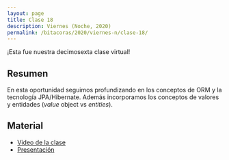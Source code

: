 ```yaml
---
layout: page
title: Clase 18
description: Viernes (Noche, 2020)
permalink: /bitacoras/2020/viernes-n/clase-18/
---
```


¡Esta fue nuestra decimosexta clase virtual!

## Resumen

En esta oportunidad seguimos profundizando en los conceptos de ORM y la tecnología JPA/Hibernate. Además incorporamos los conceptos de valores y entidades (_value_ object vs _entities_).


## Material

- [Video de la clase](https://us02web.zoom.us/rec/play/HACqhcHALUaKDGq19U0KPK5wLA58eBvT6zTNgc4ylgRkM8TvLjDyxzT-hOqGCuMkkgh6F7h0q3geHhCt.Bc6mYMDrbTdJB6zS?startTime=1600466705000)
- [Presentación](https://docs.google.com/presentation/d/1mE-U5H8iRxOB5P-QXHwwfNGktn_7QqOfTfUprRvlne4/edit)
